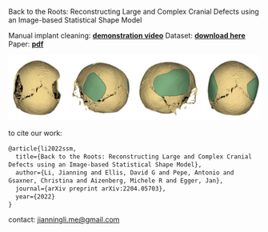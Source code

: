  Back to the Roots: Reconstructing Large and Complex Cranial Defects using an Image-based Statistical Shape Model


Manual implant cleaning: [**demonstration video**](https://figshare.com/articles/dataset/Reconstruction_of_Large_and_Complex_Cranial_Defects/19328816/3?file=34326815)
Dataset: [**download here**](https://autoimplant2021.grand-challenge.org/)
Paper:  [**pdf**](https://arxiv.org/abs/2204.05703)

![skull-with-two-defects](https://github.com/Jianningli/ssm/blob/main/assets/skull-with-two-defects.png)






to cite our work:

```
@article{li2022ssm,
  title={Back to the Roots: Reconstructing Large and Complex Cranial Defects using an Image-based Statistical Shape Model},
  author={Li, Jianning and Ellis, David G and Pepe, Antonio and Gsaxner, Christina and Aizenberg, Michele R and Egger, Jan},
  journal={arXiv preprint arXiv:2204.05703},
  year={2022}
}

```
contact: jianningli.me@gmail.com
